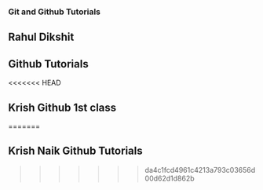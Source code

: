 ### Git and Github Tutorials

## Rahul Dikshit

## Github Tutorials

<<<<<<< HEAD
## Krish Github 1st class
=======
## Krish Naik Github Tutorials
>>>>>>> da4c1fcd4961c4213a793c03656d00d62d1d862b
